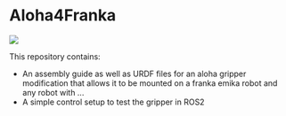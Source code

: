 # Aloha4Franka
<a href="https://github.com/danielsanjosepro/ros2_docker_template/actions/workflows/docker_build.yml"><img src="https://github.com/danielsanjosepro/ros2_docker_template/actions/workflows/docker_build.yml/badge.svg"/></a>

This repository contains:
- An assembly guide as well as URDF files for an aloha gripper modification that allows it to be mounted on a franka emika robot and any robot with ...
- A simple control setup to test the gripper in ROS2
